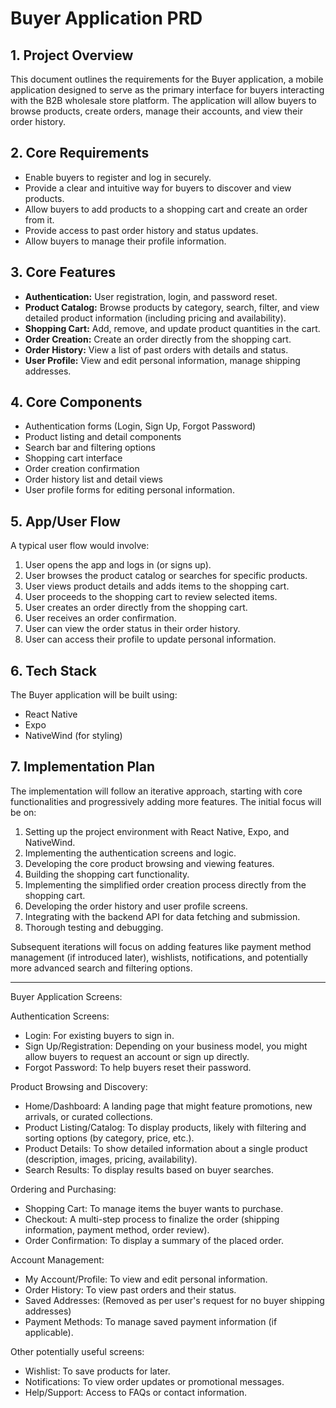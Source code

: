 # Buyer Application PRD

## 1. Project Overview

This document outlines the requirements for the Buyer application, a mobile application designed to serve as the primary interface for buyers interacting with the B2B wholesale store platform. The application will allow buyers to browse products, create orders, manage their accounts, and view their order history.

## 2. Core Requirements

- Enable buyers to register and log in securely.
- Provide a clear and intuitive way for buyers to discover and view products.
- Allow buyers to add products to a shopping cart and create an order from it.
- Provide access to past order history and status updates.
- Allow buyers to manage their profile information.

## 3. Core Features

- **Authentication:** User registration, login, and password reset.
- **Product Catalog:** Browse products by category, search, filter, and view detailed product information (including pricing and availability).
- **Shopping Cart:** Add, remove, and update product quantities in the cart.
- **Order Creation:** Create an order directly from the shopping cart.
- **Order History:** View a list of past orders with details and status.
- **User Profile:** View and edit personal information, manage shipping addresses.

## 4. Core Components

- Authentication forms (Login, Sign Up, Forgot Password)
- Product listing and detail components
- Search bar and filtering options
- Shopping cart interface
- Order creation confirmation
- Order history list and detail views
- User profile forms for editing personal information.

## 5. App/User Flow

A typical user flow would involve:

1. User opens the app and logs in (or signs up).
2. User browses the product catalog or searches for specific products.
3. User views product details and adds items to the shopping cart.
4. User proceeds to the shopping cart to review selected items.
5. User creates an order directly from the shopping cart.
6. User receives an order confirmation.
7. User can view the order status in their order history.
8. User can access their profile to update personal information.

## 6. Tech Stack

The Buyer application will be built using:

- React Native
- Expo
- NativeWind (for styling)

## 7. Implementation Plan

The implementation will follow an iterative approach, starting with core functionalities and progressively adding more features. The initial focus will be on:

1. Setting up the project environment with React Native, Expo, and NativeWind.
2. Implementing the authentication screens and logic.
3. Developing the core product browsing and viewing features.
4. Building the shopping cart functionality.
5. Implementing the simplified order creation process directly from the shopping cart.
6. Developing the order history and user profile screens.
7. Integrating with the backend API for data fetching and submission.
8. Thorough testing and debugging.

Subsequent iterations will focus on adding features like payment method management (if introduced later), wishlists, notifications, and potentially more advanced search and filtering options.

---

Buyer Application Screens:

Authentication Screens:

- Login: For existing buyers to sign in.
- Sign Up/Registration: Depending on your business model, you might allow buyers to request an account or sign up directly.
- Forgot Password: To help buyers reset their password.

Product Browsing and Discovery:

- Home/Dashboard: A landing page that might feature promotions, new arrivals, or curated collections.
- Product Listing/Catalog: To display products, likely with filtering and sorting options (by category, price, etc.).
- Product Details: To show detailed information about a single product (description, images, pricing, availability).
- Search Results: To display results based on buyer searches.

Ordering and Purchasing:

- Shopping Cart: To manage items the buyer wants to purchase.
- Checkout: A multi-step process to finalize the order (shipping information, payment method, order review).
- Order Confirmation: To display a summary of the placed order.

Account Management:

- My Account/Profile: To view and edit personal information.
- Order History: To view past orders and their status.
- Saved Addresses: (Removed as per user's request for no buyer shipping addresses)
- Payment Methods: To manage saved payment information (if applicable).

Other potentially useful screens:

- Wishlist: To save products for later.
- Notifications: To view order updates or promotional messages.
- Help/Support: Access to FAQs or contact information.
